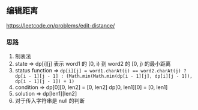 ## 编辑距离

<https://leetcode.cn/problems/edit-distance/>

### 思路

1. 制表法
2. state => dp[i][j] 表示 word1 的 [0, i) 到 word2 的 [0, j) 的最小距离
3. status function => ` dp[i][j] = word1.charAt(i) == word2.charAt(j) ? dp[i - 1][j - 1] : (Math.min(Math.min(dp[i - 1][j], dp[i][j - 1]), dp[i - 1][j - 1]) + 1) `
4. condition => dp[0][0, len2] = [0, len2] dp[0, len1][0] = [0, len1]
5. solution => dp[len1][len2]
6. 对于传入字符串是 null 的判断
